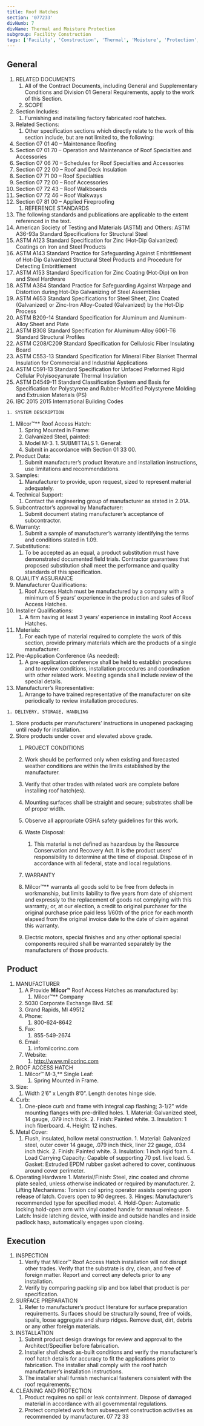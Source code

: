 ```yaml
---
title: Roof Hatches
section: '077233'
divNumb: 7
divName: Thermal and Moisture Protection
subgroup: Facility Construction
tags: ['Facility', 'Construction', 'Thermal', 'Moisture', 'Protection', 'Roof', 'Hatches']
---
```


## General

1. RELATED DOCUMENTS
   1. All of the Contract Documents, including General and Supplementary Conditions and Division 01 General Requirements, apply to the work of this Section.
	1. SCOPE
2. Section Includes:
      1. Furnishing and installing factory fabricated roof hatches.
3. Related Sections:
      1. Other specification sections which directly relate to the work of this section include, but are not limited to, the following:
4. Section 07 01 40 – Maintenance Roofing
5. Section 07 01 70 – Operation and Maintenance of Roof Specialties and Accessories
6. Section 07 06 70 – Schedules for Roof Specialties and Accessories
7. Section 07 22 00 – Roof and Deck Insulation
8. Section 07 71 00 – Roof Specialties
9. Section 07 72 00 – Roof Accessories
10. Section 07 72 43 – Roof Walkboards
11. Section 07 72 46 – Roof Walkways
12. Section 07 81 00 – Applied Fireproofing
	1. REFERENCE STANDARDS
   1. The following standards and publications are applicable to the extent referenced in the text. 
   1. American Society of Testing and Materials (ASTM) and Others:
ASTM A36-93a Standard Specifications for Structural Steel
   1. ASTM A123 Standard Specification for Zinc (Hot-Dip Galvanized) Coatings on Iron and Steel Products
   1. ASTM A143 Standard Practice for Safeguarding Against Embrittlement of Hot-Dip Galvanized Structural Steel Products and Procedure for Detecting Embrittlement
   1. ASTM A153 Standard Specification for Zinc Coating (Hot-Dip) on Iron and Steel Hardware
   1. ASTM A384 Standard Practice for Safeguarding Against Warpage and Distortion during Hot-Dip Galvanizing of Steel Assemblies
   1. ASTM A653 Standard Specifications for Steel Sheet, Zinc Coated (Galvanized) or Zinc-Iron Alloy-Coated (Galvanized) by the Hot-Dip Process
   1. ASTM B209-14 Standard Specification for Aluminum and Aluminum-Alloy Sheet and Plate
   1. ASTM B308 Standard Specification for Aluminum-Alloy 6061-T6 Standard Structural Profiles
   1. ASTM C208/C209 Standard Specification for Cellulosic Fiber Insulating Board
   1. ASTM C553-13 Standard Specification for Mineral Fiber Blanket Thermal Insulation for Commercial and Industrial Applications
   1. ASTM C591-13 Standard Specification for Unfaced Preformed Rigid Cellular Polyisocyanurate Thermal Insulation
   1. ASTM D4549-11 Standard Classification System and Basis for Specification for Polystyrene and Rubber-Modified Polystyrene Molding and Extrusion Materials (PS)
   1. IBC 2015 2015 International Building Codes

	1. SYSTEM DESCRIPTION
   1. Milcor™** Roof Access Hatch:
      1. Spring Mounted in Frame:
      1. Galvanized Steel, painted:
      1. Model M-3.
	1. SUBMITTALS
	1. General:
      1. Submit in accordance with Section 01 33 00.
   1. Product Data:
      1. Submit manufacturer’s product literature and installation instructions, use limitations and recommendations.
   1. Samples:
      1. Manufacturer to provide, upon request, sized to represent material adequately.
   1. Technical Support:
      1. Contact the engineering group of manufacturer as stated in 2.01A.
   1. Subcontractor’s approval by Manufacturer:
      1. Submit document stating manufacturer’s acceptance of subcontractor.
   1. Warranty:
      1. Submit a sample of manufacturer’s warranty identifying the terms and conditions stated
in 1.09.
   1. Substitutions:
      1. To be accepted as an equal, a product substitution must have demonstrated documented field trials. Contractor guarantees that proposed substitution shall meet the performance and quality standards of this specification.
06. QUALITY ASSURANCE
   1. Manufacturer Qualifications:
      1. Roof Access Hatch must be manufactured by a company with a minimum of 5 years’ experience in the production and sales of Roof Access Hatches.
   1. Installer Qualifications:
      1. A firm having at least 3 years’ experience in installing Roof Access Hatches.
   1. Materials:
      1. For each type of material required to complete the work of this section, provide primary materials which are the products of a single manufacturer.
   1. Pre-Application Conference (As needed):
      1. A pre-application conference shall be held to establish procedures and to review conditions, installation procedures and coordination with other related work. Meeting agenda shall include review of the special details.
   1. Manufacturer’s Representative:
      1. Arrange to have trained representative of the manufacturer on site periodically to review installation procedures.

	1. DELIVERY, STORAGE, HANDLING
   1. Store products per manufacturers’ instructions in unopened packaging until ready for installation.
2. Store products under cover and elevated above grade.
	1. PROJECT CONDITIONS
   1. Work should be performed only when existing and forecasted weather conditions are within the limits established by the manufacturer. 
   1. Verify that other trades with related work are complete before installing roof hatch(es).
   1. Mounting surfaces shall be straight and secure; substrates shall be of proper width.
   1. Observe all appropriate OSHA safety guidelines for this work.
   1. Waste Disposal:
      1. This material is not defined as hazardous by the Resource Conservation and Recovery Act. It is the product users’ responsibility to determine at the time of disposal. Dispose of in accordance with all federal, state and local regulations. 

	1. WARRANTY
   1. Milcor™** warrants all goods sold to be free from defects in workmanship, but limits liability to five years from date of shipment and expressly to the replacement of goods not complying with this warranty; or, at our election, a credit to original purchaser for the original purchase price paid less 1/60th of the price for each month elapsed from the original invoice date to the date of claim against this warranty.
   1. Electric motors, special finishes and any other optional special components required shall be warranted separately by the manufacturers of those products.

## Product

1. MANUFACTURER
   1. A Provide **Milcor™** Roof Access Hatches as manufactured by:
         1. Milcor™** Company
   1. 5030 Corporate Exchange Blvd. SE
   1. Grand Rapids, MI 49512
   1. Phone:
      1. 800-624-8642
   1. Fax:
      1. 855-549-2674
   1. Email:
      1. infomilcorinc.com
   1. Website:
      1. http://www.milcorinc.com
1. ROOF ACCESS HATCH
   1. Milcor™ M-3,** Single Leaf:
      1. Spring Mounted in Frame.
2. Size:
      1. Width 2’6” x Length 8’0”. Length denotes hinge side.
3. Curb:
      1. One-piece curb and frame with integral cap flashing; 3-1/2" wide mounting flanges with pre-drilled holes. 
		1. Material: Galvanized steel, 14 gauge, .079 inch thick.
			2. Finish: Painted white.
			3. Insulation: 1 inch fiberboard.
			4. Height: 12 inches.
4. Metal Cover:
      1. Flush, insulated, hollow metal construction.
		1. Material: Galvanized steel, outer cover 14 gauge, .079 inch thick, liner 22 gauge, .034 inch thick.
			2. Finish: Painted white.
			3. Insulation: 1 inch rigid foam.
			4. Load Carrying Capacity: Capable of supporting 70 psf. live load.
			5. Gasket: Extruded EPDM rubber gasket adhered to cover, continuous around cover perimeter.
5. Operating Hardware
		1. Material/Finish: Steel, zinc coated and chrome plate sealed, unless otherwise indicated or required by manufacturer.
			2. Lifting Mechanisms: Torsion coil spring operator assists opening upon release of latch. Covers open to 90 degrees.
			3. Hinges: Manufacturer’s recommended type for specified model.
			4. Hold-Open: Automatic locking hold-open arm with vinyl coated handle for manual release.
			5. Latch: Inside latching device, with inside and outside handles and inside padlock hasp, automatically engages upon closing.

## Execution

1. INSPECTION
   1. Verify that Milcor™ Roof Access Hatch installation will not disrupt other trades. Verify that the substrate is dry, clean, and free of foreign matter. Report and correct any defects prior to any installation.
   1. Verify by comparing packing slip and box label that product is per specification.
1. SURFACE PREPARATION
   1. Refer to manufacturer’s product literature for surface preparation requirements. Surfaces should be structurally sound, free of voids, spalls, loose aggregate and sharp ridges. Remove dust, dirt, debris or any other foreign materials. 
1. INSTALLATION
   1. Submit product design drawings for review and approval to the Architect/Specifier before fabrication.
   1. Installer shall check as-built conditions and verify the manufacturer’s roof hatch details for accuracy to fit the applications prior to fabrication. The installer shall comply with the roof hatch manufacturer’s installation instructions.
   1. The installer shall furnish mechanical fasteners consistent with the roof requirements.
1. CLEANING AND PROTECTION
   1. Product requires no spill or leak containment. Dispose of damaged material in accordance with all governmental regulations. 
   1. Protect completed work from subsequent construction activities as recommended by manufacturer.
07 72 33

